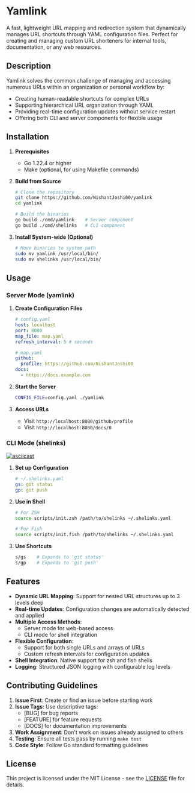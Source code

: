# Yamlink

A fast, lightweight URL mapping and redirection system that dynamically manages URL shortcuts through YAML configuration files. Perfect for creating and managing custom URL shorteners for internal tools, documentation, or any web resources.

## Description

Yamlink solves the common challenge of managing and accessing numerous URLs within an organization or personal workflow by:

- Creating human-readable shortcuts for complex URLs
- Supporting hierarchical URL organization through YAML
- Providing real-time configuration updates without service restart
- Offering both CLI and server components for flexible usage

## Installation

1. **Prerequisites**

   - Go 1.22.4 or higher
   - Make (optional, for using Makefile commands)

2. **Build from Source**

   ```bash
   # Clone the repository
   git clone https://github.com/NishantJoshi00/yamlink
   cd yamlink

   # Build the binaries
   go build ./cmd/yamlink    # Server component
   go build ./cmd/shelinks   # CLI component
   ```

3. **Install System-wide (Optional)**
   ```bash
   # Move binaries to system path
   sudo mv yamlink /usr/local/bin/
   sudo mv shelinks /usr/local/bin/
   ```

## Usage

### Server Mode (yamlink)

1. **Create Configuration Files**

   ```yaml
   # config.yaml
   host: localhost
   port: 8080
   map_file: map.yaml
   refresh_interval: 5 # seconds
   ```

   ```yaml
   # map.yaml
   github:
     profile: https://github.com/NishantJoshi00
   docs:
     - https://docs.example.com
   ```

2. **Start the Server**

   ```bash
   CONFIG_FILE=config.yaml ./yamlink
   ```

3. **Access URLs**
   - Visit `http://localhost:8080/github/profile`
   - Visit `http://localhost:8080/docs/0`

### CLI Mode (shelinks)

[![asciicast](https://asciinema.org/a/vmPkgMpJbqfnVwiliutXswU92.svg)](https://asciinema.org/a/vmPkgMpJbqfnVwiliutXswU92)

1. **Set up Configuration**

   ```yaml
   # ~/.shelinks.yaml
   gs: git status
   gp: git push
   ```

2. **Use in Shell**

   ```bash
   # For ZSH
   source scripts/init.zsh /path/to/shelinks ~/.shelinks.yaml

   # For Fish
   source scripts/init.fish /path/to/shelinks ~/.shelinks.yaml
   ```

3. **Use Shortcuts**
   ```bash
   s/gs    # Expands to 'git status'
   s/gp    # Expands to 'git push'
   ```

## Features

- **Dynamic URL Mapping**: Support for nested URL structures up to 3 levels deep
- **Real-time Updates**: Configuration changes are automatically detected and applied
- **Multiple Access Methods**:
  - Server mode for web-based access
  - CLI mode for shell integration
- **Flexible Configuration**:
  - Support for both single URLs and arrays of URLs
  - Custom refresh intervals for configuration updates
- **Shell Integration**: Native support for zsh and fish shells
- **Logging**: Structured JSON logging with configurable log levels

## Contributing Guidelines

1. **Issue First**: Create or find an issue before starting work
2. **Issue Tags**: Use descriptive tags:
   - [BUG] for bug reports
   - [FEATURE] for feature requests
   - [DOCS] for documentation improvements
3. **Work Assignment**: Don't work on issues already assigned to others
4. **Testing**: Ensure all tests pass by running `make test`
5. **Code Style**: Follow Go standard formatting guidelines

## License

This project is licensed under the MIT License - see the [LICENSE](LICENSE) file for details.
